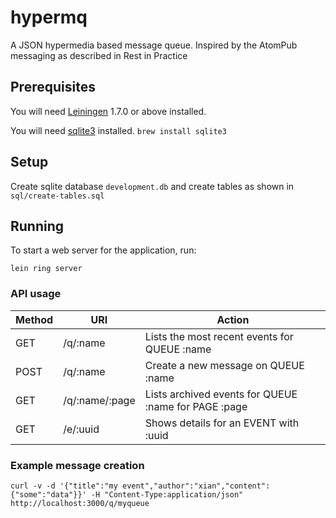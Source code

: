 # hypermq

A JSON hypermedia based message queue. Inspired by the AtomPub messaging as described in Rest in Practice

## Prerequisites

You will need [Leiningen][1] 1.7.0 or above installed.

[1]: https://github.com/technomancy/leiningen

You will need [sqlite3][2] installed. `brew install sqlite3`

[2]: http://sqlite3.org

## Setup

Create sqlite database `development.db` and create tables as shown in `sql/create-tables.sql` 

## Running

To start a web server for the application, run:

    lein ring server

### API usage

Method | URI | Action
--- | --- | ---
GET | /q/:name | Lists the most recent events for QUEUE :name
POST | /q/:name | Create a new message on QUEUE :name
GET | /q/:name/:page | Lists archived events for QUEUE :name for PAGE :page
GET | /e/:uuid | Shows details for an EVENT with :uuid

### Example message creation

`curl -v -d '{"title":"my event","author":"xian","content":{"some":"data"}}' -H "Content-Type:application/json" http://localhost:3000/q/myqueue`

